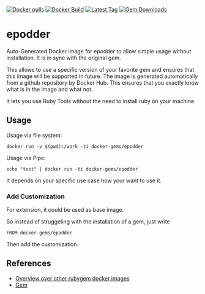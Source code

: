 [![Docker pulls](https://img.shields.io/docker/pulls/rubygem/epodder.svg)](https://hub.docker.com/r/rubygem/epodder/)
[![Docker Build](https://img.shields.io/docker/automated/rubygem/epodder.svg)](https://hub.docker.com/r/rubygem/epodder/)
[![Latest Tag](https://img.shields.io/github/tag/docker-rubygem/epodder.svg)](https://hub.docker.com/r/rubygem/epodder/)
[![Gem Downloads](https://img.shields.io/gem/dt/epodder.svg)](https://rubygems.org/gems/epodder/)
# epodder

Auto-Generated Docker image for epodder to allow simple usage without installation.
It is in sync with the original gem.

This allows to use a specific version of your favorite gem and ensures that this image will be supported in future.
The image is generated automatically from a github repository by Docker Hub.
This ensures that you exactly know what is in the image and what not.

It lets you use Ruby Tools without the need to install ruby on your machine.

## Usage

Usage via file system:

`docker run -v $(pwd):/work -ti docker-gems/epodder`

Usage via Pipe:

`echo "test" | docker run -ti docker-gems/epodder`

It depends on your specific use case how your want to use it.

### Add Customization

For extension, it could be used as base image.

So instead of struggeling with the installation of a gem, just write

`FROM docker-gems/epodder`

Then add the customization.

## References

 - [Overview over other rubygem docker images](https://github.com/thinkbot/docker-rubygem)
 - [Gem](https://rubygems.org/gems/epodder/)
